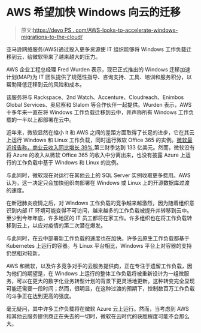 # AWS 希望加快 Windows 向云的迁移

> 原文:[https://devo PS . com/AWS-looks-to-accelerate-windows-migrations-to-the-cloud/](https://devops.com/aws-looks-to-accelerate-windows-migrations-to-the-cloud/)

亚马逊网络服务(AWS)通过投入更多资源使 IT 组织能够将 Windows 工作负载迁移到云，给微软带来了越来越大的压力。

AWS 企业工程总经理 Fred Wurden 表示，现已正式推出的 Windows 迁移加速计划(MAP)为 IT 团队提供了规范性指导、咨询支持、工具、培训和服务积分，以帮助降低迁移到云的风险和成本。

该服务将与 Rackspace、2nd Watch、Accenture、Cloudreach、Enimbos Global Services、奥尼察和 Slalom 等合作伙伴一起提供。Wurden 表示，AWS 十多年来一直在将 Windows 工作负载迁移到云中，并声称所有 Windows 工作负载的一半以上都部署在云中。

近年来，微软显然在缩小 it 和 AWS 之间的差距方面取得了长足的进步，它在其云上运行 Windows 和 Linux 工作负载，同时运行微软 Office 365 的实例。[微软最近报告称，商业云收入同比增长 39%](https://www.microsoft.com/en-us/Investor/earnings/FY-2020-Q3/press-release-webcast),第三财季达到 133 亿美元。然而，微软没有将 Azure 的收入从微软 Office 365 的收入中分离出来，也没有披露 Azure 上运行的工作负载中基于 Windows 和 Linux 的比例。

与此同时，微软现在对运行在其他云上的 SQL Server 实例收取更多费用。AWS 认为，这一决定只会加快组织向部署在 Windows 或 Linux 上的开源数据库过渡的速度。

在新冠肺炎疫情之后，对 Windows 工作负载的竞争越来越激烈，因为随着组织意识到内部 IT 环境可能变得不可访问，越来越多的工作负载被提升并转移到云中。至少到今年年底，许多地区的 IT 员工都将在家工作。许多组织也在将工作负载转移到云上，以应对疫情的第二次潜在爆发。

与此同时，在云中部署新工作负载的速度也在加快。许多云原生工作负载都基于 Kubernetes 上运行的容器。与 Linux 平台相比，Windows 平台上对容器的支持仍然相对较新。

AWS 和微软，以及许多竞争对手的云服务提供商，正在专注于遗留工作负载，因为他们的期望是，在 Windows 上运行的整体工作负载将被重新设计为一组微服务，可以在更大的数字化业务转型计划的背景下更灵活地更新。这种转变完全显现可能还需要一段时间；然而，很明显，在这种过渡的预期下，控制数百万工作负载的斗争正在达到更高的强度。

毫无疑问，其中许多工作负载将在微软 Azure 云上运行。然而，当考虑到 AWS 和其他云服务提供商正在失去的一切时，微软在云时代的获胜程度可能不会那么大。